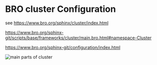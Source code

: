 # BRO cluster Configuration

see https://www.bro.org/sphinx/cluster/index.html

https://www.bro.org/sphinx-git/scripts/base/frameworks/cluster/main.bro.html#namespace-Cluster

https://www.bro.org/sphinx-git/configuration/index.html


![main parts of cluster](https://www.bro.org/sphinx/_images/deployment.png)

## 

